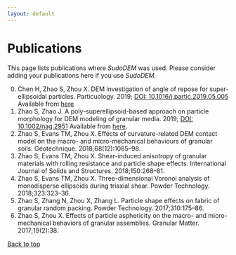 ```yaml
---
layout: default
---
```


# Publications

This page lists publications where _SudoDEM_ was used. Please consider adding your publications here if you use _SudoDEM_.

0. Chen H, Zhao S, Zhou X. DEM investigation of angle of repose for super-ellipsoidal particles. Particuology. 2019; [DOI: 10.1016/j.partic.2019.05.005](https://doi.org/10.1016/j.partic.2019.05.005) Available from [here](http://www.sciencedirect.com/science/article/pii/S1674200119300975)
0. Zhao S, Zhao J. A poly-superellipsoid-based approach on particle morphology for DEM modeling of granular media. 2019; [DOI: 10.1002/nag.2951](https://doi.org/10.1002/nag.2951) Available from [here](https://onlinelibrary.wiley.com/doi/full/10.1002/nag.2951).
0. Zhao S, Evans TM, Zhou X. Effects of curvature-related DEM contact model on the macro- and micro-mechanical behaviours of granular soils. Géotechnique. 2018;68(12):1085–98.
0. Zhao S, Evans TM, Zhou X. Shear-induced anisotropy of granular materials with rolling resistance and particle shape effects. International Journal of Solids and Structures. 2018;150:268–81.
0. Zhao S, Evans TM, Zhou X. Three-dimensional Voronoi analysis of monodisperse ellipsoids during triaxial shear. Powder Technology. 2018;323:323–36.
0. Zhao S, Zhang N, Zhou X, Zhang L. Particle shape effects on fabric of granular random packing. Powder Technology. 2017;310:175–86.
0. Zhao S, Zhou X. Effects of particle asphericity on the macro- and micro-mechanical behaviors of granular assemblies. Granular Matter. 2017;19(2):38.


[Back to top](#top) 
